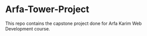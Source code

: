 # Arfa-Tower-Project
This repo contains the capstone project done for Arfa Karim Web Development course.
